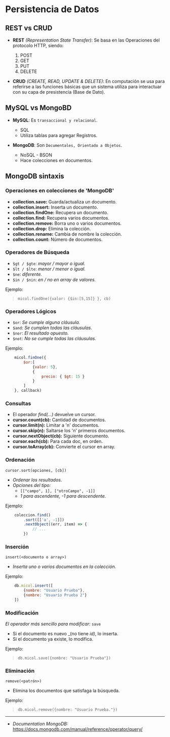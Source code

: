 # Persistencia de Datos

## REST vs CRUD
* **REST** *(Representation State Transfer)*: Se basa en las Operaciones del protocolo HTTP, siendo:
    1. POST
    2. GET
    3. PUT
    4. DELETE

* **CRUD** *(CREATE, READ, UPDATE & DELETE)*: En computación se usa para referirse a las funciones básicas que un sistema utiliza para interactuar con su capa de presistencia (Base de Dato).


## MySQL vs MongoBD
* **MySQL**: Es `transaccional y relacional`. 
    - SQL
    - Utiliza tablas para agregar Registros.

* **MongoDB**: Son `Documentales, Orientado a Objetos`. 
    - NoSQL - BSON
    - Hace colecciones en documentos.


## MongoDB sintaxis
### Operaciones en colecciones de 'MongoDB'

* **collection.save:** Guarda/actualiza un documento.
* **collection.insert:** Inserta un documento. 
* **collection.findOne:** Recupera un documento.
* **collection.find:** Recupera varios documentos.
* **collection.remove:** Borra uno o varios documentos.
* **collection.drop:** Elimina la colección.
* **collection.rename:** Cambia de nombre la colección.
* **collection.count:** Número de documentos.


### Operadores de Búsqueda

- `$gt / $gte`: _mayor / mayor o igual._
- `$lt / $lte`: _menor / menor o igual._
- `$ne`: _diferente._
- `$in / $nin`: _en / no en array de valores._

Ejemplo: 
> `micol.findOne({valor: {$in:[5,15]} }, cb)`


### Operadores Lógicos
- `$or`: _Se cumple alguna cláusula._
- `$and`: _Se cumplen todas las cláusulas._
- `$nor`: _El resultado opuesto._
- `$not`: _No se cumple todas las cláusulas._

Ejemplo:
```javascript
    micol.finOne({
        $or:[
            {valor: 5},
            {
                precio: { $gt: 15 }
            }
        ]
    }, callback)
```


### Consultas
- El operador _find(...)_ devuelve un cursor.
- **cursor.count(cb):** Cantidad de documentos.
- **cursor.limit(n):** Limitar a 'n' documentos.
- **cursor.skip(n):** Saltarse los 'n' primeros documentos.
- **cursor.nextObject(cb):** Siguiente documento.
- **cursor.each(cb):** Para cada doc, en orden.
- **cursor.toArray(cb):** Convierte el cursor en array.


### Ordenación
`cursor.sort(opciones, [cb])`
* _Ordenar los resultados._
* _Opciones del tipo:_
    - `[["campo", 1], ["otroCampo", -1]]`
    - _1 para ascendente, -1 para descendente._

Ejemplo:
```javascript
    coleccion.find()
        .sort([['a', -1]])
        .nextObject((err, item) => {
            // ...
        })
```


### Inserción
`insert(<documento o array>)`
* _Inserta uno o varios documentos en la colección._

Ejemplo:
```javascript
    db.micol.insert([
        {nombre: "Usuario Prueba"},
        {nombre: "Usuario Prueba 2"}
    ])
```


### Modificación
_El operador más sencillo para modificar:_ `save`
* Si el documento es nuevo _(no tiene _id)_, lo inserta.
* Si el documento ya existe, lo modifica.

Ejemplo:
> `db.micol.save({nombre: "Usuario Prueba"})`


### Eliminación 
`remove(<patrón>)`
* Elimina los documentos que satisfaga la búsqueda.

Ejemplo:
> `db.micol.remove({nombre: "Usuario Prueba."})`


<hr>

* _Documentation MongoDB:_ https://docs.mongodb.com/manual/reference/operator/query/